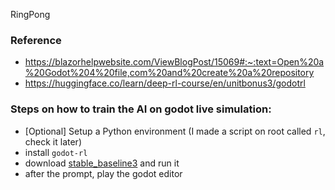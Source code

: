 RingPong

### Reference

- https://blazorhelpwebsite.com/ViewBlogPost/15069#:~:text=Open%20a%20Godot%204%20file,com%20and%20create%20a%20repository
- https://huggingface.co/learn/deep-rl-course/en/unitbonus3/godotrl


### Steps on how to train the AI on godot live simulation:
- [Optional] Setup a Python environment (I made a script on root called `rl`, check it later)
- install `godot-rl`
- download [stable_baseline3](https://github.com/edbeeching/godot_rl_agents/blob/main/examples/stable_baselines3_example.py) and run it
- after the prompt, play the godot editor
